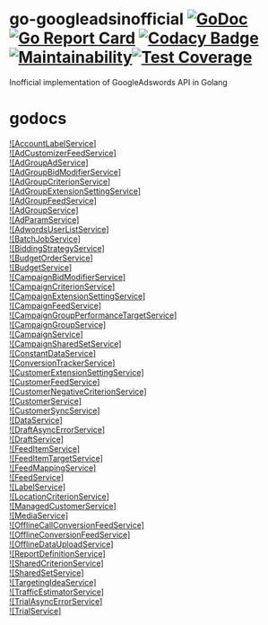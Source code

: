 # go-googleadsinofficial [![GoDoc](https://godoc.org/github.com/godofdream/go-googleadsinofficial?status.png)](http://godoc.org/github.com/godofdream/go-googleadsinofficial) [![Go Report Card](https://goreportcard.com/badge/github.com/godofdream/go-googleadsinofficial)](https://goreportcard.com/report/github.com/godofdream/go-googleadsinofficial) [![Codacy Badge](https://api.codacy.com/project/badge/Grade/54d1470e71104f52b46732cdcdda472d)](https://www.codacy.com/app/godofdream/go-googleadsinofficial?utm_source=github.com&amp;utm_medium=referral&amp;utm_content=godofdream/go-googleadsinofficial&amp;utm_campaign=Badge_Grade) [![Maintainability](https://api.codeclimate.com/v1/badges/24679c41e2f76cb752f1/maintainability)](https://codeclimate.com/github/godofdream/go-googleadsinofficial/maintainability)[![Test Coverage](https://api.codeclimate.com/v1/badges/24679c41e2f76cb752f1/test_coverage)](https://codeclimate.com/github/godofdream/go-googleadsinofficial/test_coverage)
Inofficial implementation of GoogleAdswords API in Golang


# godocs
[![AccountLabelService]](https://godoc.org/github.com/godofdream/go-googleadsinofficial/v201802/AccountLabelService)  
[![AdCustomizerFeedService]](https://godoc.org/github.com/godofdream/go-googleadsinofficial/v201802/AdCustomizerFeedService)  
[![AdGroupAdService]](https://godoc.org/github.com/godofdream/go-googleadsinofficial/v201802/AdGroupAdService)  
[![AdGroupBidModifierService]](https://godoc.org/github.com/godofdream/go-googleadsinofficial/v201802/AdGroupBidModifierService)  
[![AdGroupCriterionService]](https://godoc.org/github.com/godofdream/go-googleadsinofficial/v201802/AdGroupCriterionService)  
[![AdGroupExtensionSettingService]](https://godoc.org/github.com/godofdream/go-googleadsinofficial/v201802/AdGroupExtensionSettingService)  
[![AdGroupFeedService]](https://godoc.org/github.com/godofdream/go-googleadsinofficial/v201802/AdGroupFeedService)  
[![AdGroupService]](https://godoc.org/github.com/godofdream/go-googleadsinofficial/v201802/AdGroupService)  
[![AdParamService]](https://godoc.org/github.com/godofdream/go-googleadsinofficial/v201802/AdParamService)  
[![AdwordsUserListService]](https://godoc.org/github.com/godofdream/go-googleadsinofficial/v201802/AdwordsUserListService)  
[![BatchJobService]](https://godoc.org/github.com/godofdream/go-googleadsinofficial/v201802/BatchJobService)  
[![BiddingStrategyService]](https://godoc.org/github.com/godofdream/go-googleadsinofficial/v201802/BiddingStrategyService)  
[![BudgetOrderService]](https://godoc.org/github.com/godofdream/go-googleadsinofficial/v201802/BudgetOrderService)  
[![BudgetService]](https://godoc.org/github.com/godofdream/go-googleadsinofficial/v201802/BudgetService)  
[![CampaignBidModifierService]](https://godoc.org/github.com/godofdream/go-googleadsinofficial/v201802/CampaignBidModifierService)  
[![CampaignCriterionService]](https://godoc.org/github.com/godofdream/go-googleadsinofficial/v201802/CampaignCriterionService)  
[![CampaignExtensionSettingService]](https://godoc.org/github.com/godofdream/go-googleadsinofficial/v201802/CampaignExtensionSettingService)  
[![CampaignFeedService]](https://godoc.org/github.com/godofdream/go-googleadsinofficial/v201802/CampaignFeedService)  
[![CampaignGroupPerformanceTargetService]](https://godoc.org/github.com/godofdream/go-googleadsinofficial/v201802/CampaignGroupPerformanceTargetService)  
[![CampaignGroupService]](https://godoc.org/github.com/godofdream/go-googleadsinofficial/v201802/CampaignGroupService)  
[![CampaignService]](https://godoc.org/github.com/godofdream/go-googleadsinofficial/v201802/CampaignService)  
[![CampaignSharedSetService]](https://godoc.org/github.com/godofdream/go-googleadsinofficial/v201802/CampaignSharedSetService)  
[![ConstantDataService]](https://godoc.org/github.com/godofdream/go-googleadsinofficial/v201802/ConstantDataService)  
[![ConversionTrackerService]](https://godoc.org/github.com/godofdream/go-googleadsinofficial/v201802/ConversionTrackerService)  
[![CustomerExtensionSettingService]](https://godoc.org/github.com/godofdream/go-googleadsinofficial/v201802/CustomerExtensionSettingService)  
[![CustomerFeedService]](https://godoc.org/github.com/godofdream/go-googleadsinofficial/v201802/CustomerFeedService)  
[![CustomerNegativeCriterionService]](https://godoc.org/github.com/godofdream/go-googleadsinofficial/v201802/CustomerNegativeCriterionService)  
[![CustomerService]](https://godoc.org/github.com/godofdream/go-googleadsinofficial/v201802/CustomerService)  
[![CustomerSyncService]](https://godoc.org/github.com/godofdream/go-googleadsinofficial/v201802/CustomerSyncService)  
[![DataService]](https://godoc.org/github.com/godofdream/go-googleadsinofficial/v201802/DataService)  
[![DraftAsyncErrorService]](https://godoc.org/github.com/godofdream/go-googleadsinofficial/v201802/DraftAsyncErrorService)  
[![DraftService]](https://godoc.org/github.com/godofdream/go-googleadsinofficial/v201802/DraftService)  
[![FeedItemService]](https://godoc.org/github.com/godofdream/go-googleadsinofficial/v201802/FeedItemService)  
[![FeedItemTargetService]](https://godoc.org/github.com/godofdream/go-googleadsinofficial/v201802/FeedItemTargetService)  
[![FeedMappingService]](https://godoc.org/github.com/godofdream/go-googleadsinofficial/v201802/FeedMappingService)  
[![FeedService]](https://godoc.org/github.com/godofdream/go-googleadsinofficial/v201802/FeedService)  
[![LabelService]](https://godoc.org/github.com/godofdream/go-googleadsinofficial/v201802/LabelService)  
[![LocationCriterionService]](https://godoc.org/github.com/godofdream/go-googleadsinofficial/v201802/LocationCriterionService)  
[![ManagedCustomerService]](https://godoc.org/github.com/godofdream/go-googleadsinofficial/v201802/ManagedCustomerService)  
[![MediaService]](https://godoc.org/github.com/godofdream/go-googleadsinofficial/v201802/MediaService)  
[![OfflineCallConversionFeedService]](https://godoc.org/github.com/godofdream/go-googleadsinofficial/v201802/OfflineCallConversionFeedService)  
[![OfflineConversionFeedService]](https://godoc.org/github.com/godofdream/go-googleadsinofficial/v201802/OfflineConversionFeedService)  
[![OfflineDataUploadService]](https://godoc.org/github.com/godofdream/go-googleadsinofficial/v201802/OfflineDataUploadService)  
[![ReportDefinitionService]](https://godoc.org/github.com/godofdream/go-googleadsinofficial/v201802/ReportDefinitionService)  
[![SharedCriterionService]](https://godoc.org/github.com/godofdream/go-googleadsinofficial/v201802/SharedCriterionService)  
[![SharedSetService]](https://godoc.org/github.com/godofdream/go-googleadsinofficial/v201802/SharedSetService)  
[![TargetingIdeaService]](https://godoc.org/github.com/godofdream/go-googleadsinofficial/v201802/TargetingIdeaService)  
[![TrafficEstimatorService]](https://godoc.org/github.com/godofdream/go-googleadsinofficial/v201802/TrafficEstimatorService)  
[![TrialAsyncErrorService]](https://godoc.org/github.com/godofdream/go-googleadsinofficial/v201802/TrialAsyncErrorService)  
[![TrialService]](https://godoc.org/github.com/godofdream/go-googleadsinofficial/v201802/TrialService)  
